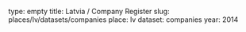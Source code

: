 type: empty
title: Latvia / Company Register
slug: places/lv/datasets/companies
place: lv
dataset: companies
year: 2014
